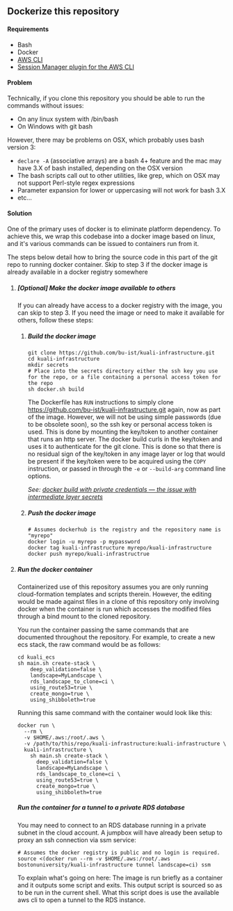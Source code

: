 ## Dockerize this repository

#### Requirements

- Bash
- Docker
- [AWS CLI](https://docs.aws.amazon.com/cli/latest/userguide/install-cliv2.html)
- [Session Manager plugin for the AWS CLI](https://docs.aws.amazon.com/systems-manager/latest/userguide/session-manager-working-with-install-plugin.html)

#### Problem

Technically, if you clone this repository you should be able to run the commands without issues:

- On any linux system with /bin/bash
- On Windows with git bash

However, there may be problems on OSX, which probably uses bash version 3:

- `declare -A` (associative arrays) are a bash 4+ feature and the mac may have 3.X of bash installed, depending on the OSX version
- The bash scripts call out to other utilities, like grep, which on OSX may not support Perl-style regex expressions
- Parameter expansion for lower or uppercasing will not work for bash 3.X
- etc...

#### Solution

One of the primary uses of docker is to eliminate platform dependency.
To achieve this, we wrap this codebase into a docker image based on linux, and it's various commands can be issued to containers run from it.

The steps below detail how to bring the source code in this part of the git repo to running docker container.
Skip to step 3 if the docker image is already available in a docker registry somewhere

1. ##### [Optional] Make the docker image available to others

   If you can already have access to a docker registry with the image, you can skip to step 3.
   If you need the image or need to make it available for others, follow these steps:

   1. ##### Build the docker image

      ```
      git clone https://github.com/bu-ist/kuali-infrastructure.git
      cd kuali-infrastructure
      mkdir secrets
      # Place into the secrets directory either the ssh key you use for the repo, or a file containing a personal access token for the repo
      sh docker.sh build
      ```

      The Dockerfile has `RUN` instructions to simply clone https://github.com/bu-ist/kuali-infrastructure.git again, now as part of the image.
      However, we will not be using simple passwords (due to be obsolete soon), so the ssh key or personal access token is used.
      This is done by mounting the key/token to another container that runs an http server. The docker build curls in the key/token and uses it to authenticate for the git clone. This is done so that there is no residual sign of the key/token in any image layer or log that would be present if the key/token were to be acquired using the `COPY` instruction, or passed in through the `-e` or `--build-arg` command line options.

      *See: [docker build with private credentials — the issue with intermediate layer secrets](https://medium.com/@activenode/docker-build-with-private-credentials-the-issue-with-intermediate-layer-secrets-7cdb370c726a)*

   2. ##### Push the docker image

      ```
      # Assumes dockerhub is the registry and the repository name is "myrepo"
      docker login -u myrepo -p mypassword
      docker tag kuali-infrastructure myrepo/kuali-infrastructure
      docker push myrepo/kuali-infrastructrue
      ```

2. ##### Run the docker container

   Containerized use of this repository assumes you are only running cloud-formation templates and scripts therein.
   However, the editing would be made against files in a clone of this repository only involving docker when the container is run which accesses the modified files through a bind mount to the cloned repository. 

   You run the container passing the same commands that are documented throughout the repository.
   For example, to create a new ecs stack, the raw command would be as follows:

   ```
   cd kuali_ecs
   sh main.sh create-stack \
       deep_validation=false \
       landscape=MyLandscape \
       rds_landscape_to_clone=ci \
       using_route53=true \
       create_mongo=true \
       using_shibboleth=true
   ```

    Running this same command with the container would look like this:

   ```
   docker run \
     --rm \
     -v $HOME/.aws:/root/.aws \
     -v /path/to/this/repo/kuali-infrastructure:kuali-infrastructure \
     kuali-infrastructure \
       sh main.sh create-stack \
         deep_validation=false \
         landscape=MyLandscape \
         rds_landscape_to_clone=ci \
         using_route53=true \
         create_mongo=true \
         using_shibboleth=true
   ```

   ##### Run the container for a tunnel to a private RDS database

   You may need to connect to an RDS database running in a private subnet in the cloud account.
   A jumpbox will have already been setup to proxy an ssh connection via ssm service: 

   ```
   # Assumes the docker registry is public and no login is required.
   source <(docker run --rm -v $HOME/.aws:/root/.aws bostonuniversity/kuali-infrastructure tunnel landscape=ci) ssm
   ```

   To explain what's going on here:
   The image is run briefly as a container and it outputs some script and exits.
   This output script is sourced so as to be run in the current shell.
   What this script does is use the available aws cli to open a tunnel to the RDS instance.

   
